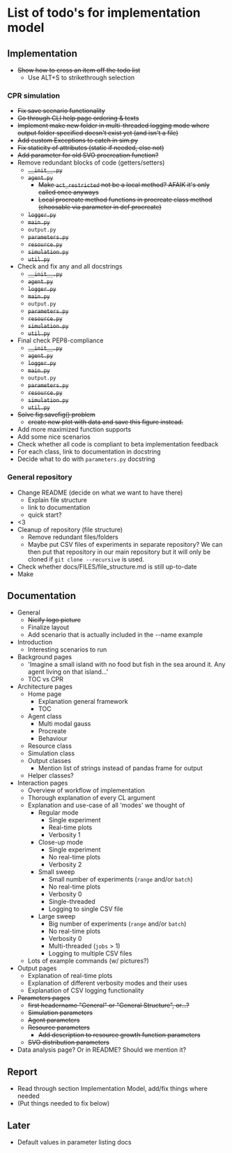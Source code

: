 # List of todo's for implementation model
## Implementation
* ~~Show how to cross an item off the todo list~~
  * Use ALT+S to strikethrough selection
### CPR simulation
* ~~Fix save scenario functionality~~
* ~~Go through CLI help page ordering & texts~~
* ~~Implement make new folder in multi-threaded logging mode where output folder specified doesn't exist yet (and isn't a file)~~
* ~~Add custom Exceptions to catch in sim.py~~
* ~~Fix staticity of attributes (static if needed, else not)~~
* ~~Add parameter for old SVO procreation function?~~
* Remove redundant blocks of code (getters/setters)
  * ~~```__init__.py```~~
  * ~~```agent.py```~~
    * ~~Make ```act_restricted``` not be a local method? AFAIK it's only called once anyways~~
    * ~~Local procreate method functions in procreate class method (choosable via parameter in def procreate)~~
  * ~~```logger.py```~~
  * ~~```main.py```~~
  * ```output.py```
  * ~~```parameters.py```~~
  * ~~```resource.py```~~
  * ~~```simulation.py```~~
  * ~~```util.py```~~
* Check and fix any and all docstrings
  * ~~```__init__.py```~~
  * ~~```agent.py```~~
  * ~~```logger.py```~~
  * ~~```main.py```~~
  * ```output.py```
  * ~~```parameters.py```~~
  * ~~```resource.py```~~
  * ~~```simulation.py```~~
  * ~~```util.py```~~
* Final check PEP8-compliance
  * ~~```__init__.py```~~
  * ~~```agent.py```~~
  * ~~```logger.py```~~
  * ~~```main.py```~~
  * ```output.py```
  * ~~```parameters.py```~~
  * ~~```resource.py```~~
  * ~~```simulation.py```~~
  * ~~```util.py```~~
* ~~Solve fig.savefig() problem~~
  * ~~create new plot with data and save this figure instead.~~
* Add more maximized function supports
* Add some nice scenarios
* Check whether all code is compliant to beta implementation feedback
* For each class, link to documentation in docstring
* Decide what to do with ```parameters.py``` docstring

### General repository
* Change README (decide on what we want to have there)
  * Explain file structure
  * link to documentation
  * quick start?
* <3
* Cleanup of repository (file structure)
  * Remove redundant files/folders
  * Maybe put CSV files of experiments in separate repository? We can then put that repository in our main repository but it will only be cloned if ```git clone --recursive``` is used. 
* Check whether docs/FILES/file_structure.md is still up-to-date
* Make 
## Documentation
* General
  * ~~Nicify logo picture~~
  * Finalize layout
  * Add scenario that is actually included in the --name example
* Introduction
  * Interesting scenarios to run
* Background pages
  * 'Imagine a small island with no food but fish in the sea around it. Any agent living on that island...'
  * TOC vs CPR
* Architecture pages
  * Home page
    * Explanation general framework
    * TOC
  * Agent class
    * Multi modal gauss
    * Procreate
    * Behaviour
  * Resource class
  * Simulation class
  * Output classes
    * Mention list of strings instead of pandas frame for output
  * Helper classes?
* Interaction pages
  * Overview of workflow of implementation
  * Thorough explanation of every CL argument
  * Explanation and use-case of all 'modes' we thought of
    * Regular mode
      * Single experiment
      * Real-time plots
      * Verbosity 1
    * Close-up mode
      * Single experiment 
      * No real-time plots
      * Verbosity 2
    * Small sweep
      * Small number of experiments (```range``` and/or ```batch```)
      * No real-time plots
      * Verbosity 0
      * Single-threaded
      * Logging to single CSV file
    * Large sweep
      * Big number of experiments (```range``` and/or ```batch```)
      * No real-time plots
      * Verbosity 0
      * Multi-threaded (```jobs``` > 1)
      * Logging to multiple CSV files
  * Lots of example commands (w/ pictures?)
* Output pages
  * Explanation of real-time plots
  * Explanation of different verbosity modes and their uses
  * Explanation of CSV logging functionality
* ~~Parameters pages~~
  * ~~first headername "General" or "General Structure", or...?~~
  * ~~Simulation parameters~~
  * ~~Agent parameters~~
  * ~~Resource parameters~~
    * ~~Add description to resource growth function parameters~~
  * ~~SVO distribution parameters~~
* Data analysis page? Or in README? Should we mention it?
## Report
* Read through section Implementation Model, add/fix things where needed
* (Put things needed to fix below)

## Later
* Default values in parameter listing docs